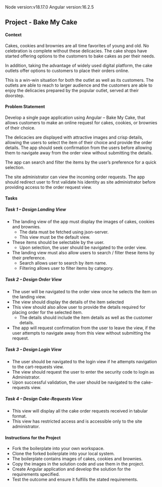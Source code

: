 Node version:v18.17.0
Angular version:16.2.5


## Project - Bake My Cake

#### Context

Cakes, cookies and brownies are all time favorites of young and old. No celebration is complete without these delicacies. The cake shops have started offering options to the customers to bake cakes as per their needs.

In addition, taking the advantage of widely used digital platform, the cake outlets offer options to customers to place their orders online. 

This is a win-win situation for both the outlet as well as its customers. The outlets are able to reach to larger audience and the customers are able to enjoy the delicacies prepared by the popular outlet, served at their doorstep.

#### Problem Statement

Develop a single page application using Angular – Bake My Cake, that allows customers to make an online request for cakes, cookies, or brownies of their choice. 

The delicacies are displayed with attractive images and crisp details, allowing the users to select the item of their choice and provide the order details. The app should seek confirmation from the users before allowing them to navigate away from the order view without submitting the details.​

The app can search and filter the items by the user’s preference for a quick selection. 

The site administrator can view the incoming order requests.​ The app should redirect user to first validate his identity as site administrator before providing access to the order request view.​

#### Tasks

##### Task 1 – Design Landing View

- The landing view of the app must display the images of cakes, cookies and brownies.
    - The data must be fetched using json-server.
    - This view must be the default view.
- These items should be selectable by the user.
    - Upon selection, the user should be navigated to the order view.
- The landing view must also allow users to search / filter these items by their preference.
    - Search allows user to search by item name.
    - Filtering allows user to filter items by category.

##### Task 2 – Design Order View

- The user will be navigated to the order view once he selects the item on the landing view.
- The view should display the details of the item selected
- This view should also allow user to provide the details required for placing order for the selected item.
    - The details should include the item details as well as the customer details.
- The app will request confirmation from the user to leave the view, if the user attempts to navigate away from this view without submitting the request.

##### Task 3 – Design Login View

- The user should be navigated to the login view if he attempts navigation to the cart-requests view.
- The view should request the user to enter the security code to login as Administrator.
- Upon successful validation, the user should be navigated to the cake-requests view.

##### Task 4 – Design Cake-Requests View

- This view will display all the cake order requests received in tabular format.
- This view has restricted access and is accessible only to the site administrator.

#### Instructions for the Project

- Fork the boilerplate into your own workspace.​​​​​​
- Clone the forked boilerplate into your local system.
- The boilerplate contains images of cakes, cookies and brownies.
- Copy the images in the solution code and use them in the project.
- Create Angular application and develop the solution for the requirements specified.
- ​Test the outcome and ensure it fulfills the stated requirements.​​
